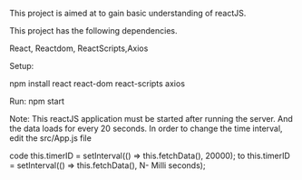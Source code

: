 This project is aimed at to gain basic understanding of reactJS.

This project has the following dependencies.

React, Reactdom, ReactScripts,Axios

Setup:

npm install react react-dom react-scripts axios

Run:
npm start


Note: This reactJS application must be started after running the server.
      And the data loads for every 20 seconds.
      In order to change the time interval, edit the src/App.js file 

code
	 this.timerID = setInterval(() => this.fetchData(), 20000);
to
	 this.timerID = setInterval(() => this.fetchData(), N- Milli seconds);
	 

